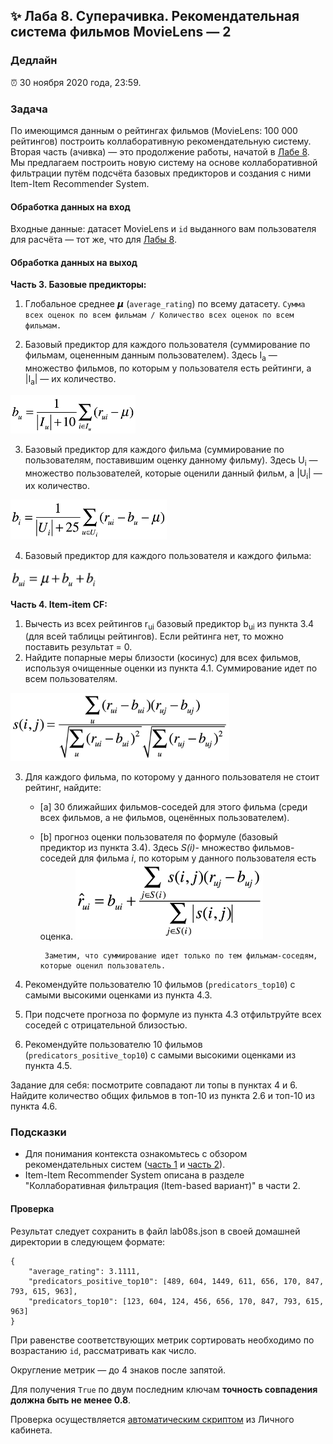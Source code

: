 ## ✨ Лаба 8. Суперачивка. Рекомендательная система фильмов MovieLens — 2

### Дедлайн

⏰ 30 ноября 2020 года, 23:59.

### Задача

По имеющимся данным о рейтингах фильмов (MovieLens: 100 000 рейтингов) построить коллаборативную рекомендательную систему. Вторая часть (ачивка) — это продолжение работы, начатой в [Лабе 8](lab08.md). Мы предлагаем построить новую систему на основе коллаборативной фильтрации путём подсчёта базовых предикторов и создания с ними Item-Item Recommender System.

#### Обработка данных на вход

Входные данные: датасет MovieLens и `id` выданного вам пользователя для расчёта — тот же, что для [Лабы 8](lab08.md).

#### Обработка данных на выход

**Часть 3. Базовые предикторы:**

1. Глобальное среднее 𝞵 (`average_rating`) по всему датасету. `Сумма всех оценок по всем фильмам / Количество всех оценок по всем фильмам.`

2. Базовый предиктор для каждого пользователя (суммирование по фильмам, оцененным данным пользователем). Здесь I<sub>a</sub> — множество фильмов, по которым у пользователя есть рейтинги, а |I<sub>a</sub>| — их количество.

<img width="200px" src="images/laba08s_base_u.png">

3. Базовый предиктор для каждого фильма (суммирование по пользователям, поставившим оценку данному фильму). Здесь U<sub>i</sub> — множество пользователей, которые оценили данный фильм, а |U<sub>i</sub>| — их количество.

<img width="250px" src="images/laba08s_base_i.png">

4. Базовый предиктор для каждого пользователя и каждого фильма:

<img width="140px" src="images/laba08s_base_ui.png">

**Часть 4. Item-item CF:**

1. Вычесть из всех рейтингов r<sub>ui</sub> базовый предиктор b<sub>ui</sub> из пункта 3.4 (для всей таблицы рейтингов). Если рейтинга нет, то можно поставить результат = 0.
2. Найдите попарные меры близости (косинус) для всех фильмов, используя очищенные оценки из пункта 4.1. Суммирование идет по всем пользователям.

<img width="350px" src="images/laba08s_cosine_items.png">

3.  Для каждого фильма, по которому у данного пользователя не стоит рейтинг, найдите:

    - [a] 30 ближайших фильмов-соседей для этого фильма (среди всех фильмов, а не фильмов, оценённых пользователем).

    - [b] прогноз оценки пользователя по формуле (базовый предиктор из пункта 3.4). Здесь _S(i)_- множество фильмов-соседей для фильма _i_, по которым у данного пользователя есть оценка.
      <img width="300px" src="images/laba08s_item_item_cf.png">

           Заметим, что суммирование идет только по тем фильмам-соседям, которые оценил пользователь.

4.  Рекомендуйте пользователю 10 фильмов (`predicators_top10`) с самыми высокими оценками из пункта 4.3.

5.  При подсчете прогноза по формуле из пункта 4.3 отфильтруйте всех соседей с отрицательной близостью.

6.  Рекомендуйте пользователю 10 фильмов (`predicators_positive_top10`) с самыми высокими оценками из пункта 4.5.

Задание для себя: посмотрите совпадают ли топы в пунктах 4 и 6. Найдите количество общих фильмов в топ-10 из пункта 2.6 и топ-10 из пункта 4.6.

### Подсказки
- Для понимания контекста ознакомьтесь с обзором рекомендательных систем ([часть 1](https://habr.com/ru/company/lanit/blog/420499/) и [часть 2](https://habr.com/ru/company/lanit/blog/421401/)).
- Item-Item Recommender System описана в разделе "Коллаборативная фильтрация (Item-based вариант)" в части 2.


#### Проверка

Результат следует сохранить в файл lab08s.json в своей домашней директории в следующем формате:

```
{
    "average_rating": 3.1111,
    "predicators_positive_top10": [489, 604, 1449, 611, 656, 170, 847, 793, 615, 963],
    "predicators_top10": [123, 604, 124, 456, 656, 170, 847, 793, 615, 963]
}
```

При равенстве соответствующих метрик сортировать необходимо по возрастанию `id`, рассматривать как число.

Округление метрик — до 4 знаков после запятой.

Для получения `True` по двум последним ключам **точность совпадения должна быть не менее 0.8**.

Проверка осуществляется [автоматическим скриптом](http://lk.newprolab.com/lab/laba08s) из Личного кабинета.
